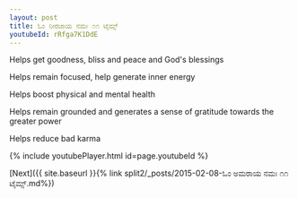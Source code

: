 ```yaml
---
layout: post
title: ಓಂ ನೀರಜಾಯ ನಮಃ ೧೧ ಟೈಮ್ಸ್
youtubeId: rRfga7K1DdE
---
```

 
 
Helps get goodness, bliss and peace and God's blessings
 
Helps remain focused, help generate inner energy 
 
Helps boost physical and mental health 
 
Helps remain grounded and generates a sense of gratitude towards the greater power 
 
Helps reduce bad karma
 
 
 
 


{% include youtubePlayer.html id=page.youtubeId %}
 
[Next]({{ site.baseurl }}{% link  split2/_posts/2015-02-08-ಓಂ ಅಮರಾಯ ನಮಃ ೧೧ ಟೈಮ್ಸ್.md%})
 
